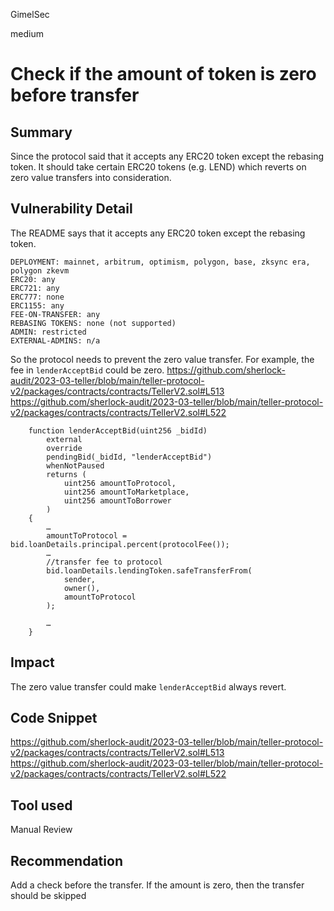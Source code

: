 GimelSec

medium

# Check if the amount of token is zero before transfer

## Summary

Since the protocol said that it accepts any ERC20 token except the rebasing token. It should take certain ERC20 tokens (e.g. LEND) which reverts on zero value transfers into consideration.

## Vulnerability Detail

The README says that it accepts any ERC20 token except the rebasing token.
```solidity
DEPLOYMENT: mainnet, arbitrum, optimism, polygon, base, zksync era, polygon zkevm
ERC20: any
ERC721: any 
ERC777: none
ERC1155: any 
FEE-ON-TRANSFER: any
REBASING TOKENS: none (not supported)
ADMIN: restricted
EXTERNAL-ADMINS: n/a
```

So the protocol needs to prevent the zero value transfer. For example, the fee in `lenderAcceptBid` could be zero.
https://github.com/sherlock-audit/2023-03-teller/blob/main/teller-protocol-v2/packages/contracts/contracts/TellerV2.sol#L513
https://github.com/sherlock-audit/2023-03-teller/blob/main/teller-protocol-v2/packages/contracts/contracts/TellerV2.sol#L522
```solidity
    function lenderAcceptBid(uint256 _bidId)
        external
        override
        pendingBid(_bidId, "lenderAcceptBid")
        whenNotPaused
        returns (
            uint256 amountToProtocol,
            uint256 amountToMarketplace,
            uint256 amountToBorrower
        )
    {
        …
        amountToProtocol = bid.loanDetails.principal.percent(protocolFee());
        …
        //transfer fee to protocol
        bid.loanDetails.lendingToken.safeTransferFrom(
            sender,
            owner(),
            amountToProtocol
        );

        …
    }

```

## Impact

The zero value transfer could make `lenderAcceptBid` always revert.



## Code Snippet
https://github.com/sherlock-audit/2023-03-teller/blob/main/teller-protocol-v2/packages/contracts/contracts/TellerV2.sol#L513
https://github.com/sherlock-audit/2023-03-teller/blob/main/teller-protocol-v2/packages/contracts/contracts/TellerV2.sol#L522

## Tool used

Manual Review

## Recommendation

Add a check before the transfer. If the amount is zero, then the transfer should be skipped
